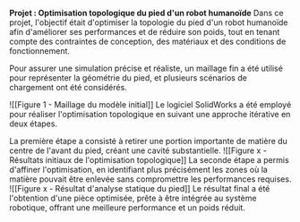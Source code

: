 **Projet : Optimisation topologique du pied d'un robot humanoïde**
Dans ce projet, l'objectif était d'optimiser la topologie du pied d'un robot humanoïde afin d'améliorer ses performances et de réduire son poids, tout en tenant compte des contraintes de conception, des matériaux et des conditions de fonctionnement.

Pour assurer une simulation précise et réaliste, un maillage fin a été utilisé pour représenter la géométrie du pied, et plusieurs scénarios de chargement ont été considérés.

![[Figure 1 - Maillage du modèle initial]]
Le logiciel SolidWorks a été employé pour réaliser l'optimisation topologique en suivant une approche itérative en deux étapes.

La première étape a consisté à retirer une portion importante de matière du centre de l'avant du pied, créant une cavité substantielle. ![[Figure x - Résultats initiaux de l'optimisation topologique]]
La seconde étape a permis d'affiner l'optimisation, en identifiant plus précisément les zones où la matière pouvait être enlevée sans compromettre les performances requises. ![[Figure x - Résultat d'analyse statique du pied]]
Le résultat final a été l'obtention d'une pièce optimisée, prête à être intégrée au système robotique, offrant une meilleure performance et un poids réduit.







